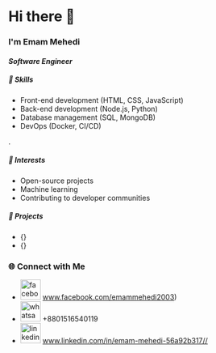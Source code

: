 # Hi there 👋
### I'm **Emam Mehedi**
#### *Software Engineer*

##### 💼 Skills
- Front-end development (HTML, CSS, JavaScript)
- Back-end development (Node.js, Python)
- Database management (SQL, MongoDB)
- DevOps (Docker, CI/CD)

.
##### 🌟 Interests
- Open-source projects
- Machine learning
- Contributing to developer communities

##### 🚀 Projects
- {}
- {}


### 🌐 Connect with Me
- [<img src='https://cdn.jsdelivr.net/npm/simple-icons@3.0.1/icons/facebook.svg' alt='facebook' height='40'>](https://www.facebook.com/https://www.facebook.com/emammehedi2003)  www.facebook.com/emammehedi2003)
- [<img src='https://cdn.jsdelivr.net/npm/simple-icons@3.0.1/icons/whatsapp.svg' alt='whatsapp' height='40'>](+8801516540119) +8801516540119
- [<img src='https://cdn.jsdelivr.net/npm/simple-icons@3.0.1/icons/linkedin.svg' alt='linkedin' height='40'>](https://www.linkedin.com/in/https://www.linkedin.com/in/emam-mehedi-56a92b317//)  www.linkedin.com/in/emam-mehedi-56a92b317//

